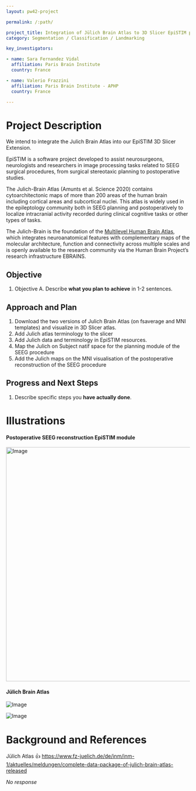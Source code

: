 ```yaml
---
layout: pw42-project

permalink: /:path/

project_title: Integration of Jülich Brain Atlas to 3D Slicer EpiSTIM project
category: Segmentation / Classification / Landmarking

key_investigators:

- name: Sara Fernandez Vidal
  affiliation: Paris Brain Institute
  country: France

- name: Valerio Frazzini
  affiliation: Paris Brain Institute - APHP
  country: France

---
```


# Project Description

<!-- Add a short paragraph describing the project. -->


We intend to integrate the Julich Brain Atlas into our EpiSTIM 3D Slicer Extension.

EpiSTIM is a software project developed to assist neurosurgeons, neurologists and researchers in image processing tasks related to SEEG surgical procedures, from surgical stereotaxic planning to postoperative studies.


The Julich-Brain Atlas (Amunts et al. Science 2020) contains cytoarchitectonic maps of more than 200 areas of the human brain including cortical areas and subcortical nuclei. This atlas is widely used in the epileptology community both in SEEG planning and postoperatively to localize intracranial activity recorded during clinical cognitive tasks or other types of tasks.

The Julich-Brain is the foundation of the [Multilevel Human Brain Atlas](https://atlases.ebrains.eu/viewer/#/a:juelich:iav:atlas:v1.0.0:1/t:minds:core:referencespace:v1.0.0:dafcffc5-4826-4bf1-8ff6-46b8a31ff8e2/p:minds:core:parcellationatlas:v1.0.0:94c1125b-b87e-45e4-901c-00daee7f2579-290/@:0.0.0.-W000.._eCwg.2-FUe3._-s_W.2_evlu..7LIx..0.0.0..1LSm), which integrates neuroanatomical features with complementary maps of the molecular architecture, function and connectivity across multiple scales and is openly available to the research community via the Human Brain Project’s research infrastructure EBRAINS.




## Objective

<!-- Describe here WHAT you would like to achieve (what you will have as end result). -->


1. Objective A. Describe **what you plan to achieve** in 1-2 sentences.




## Approach and Plan

<!-- Describe here HOW you would like to achieve the objectives stated above. -->


1. Download the two versions of Julich Brain Atlas (on fsaverage and MNI templates) and visualize in 3D Slicer atlas.
2. Add Julich atlas terminology to the slicer
3. Add Julich data and terminology in EpiSTIM resources.
4. Map the Julich on Subject natif  space for the planning module of the SEEG procedure
5. Add the Julich maps on the MNI visualisation of the postoperative reconstruction of the SEEG procedure


## Progress and Next Steps

<!-- Update this section as you make progress, describing of what you have ACTUALLY DONE.
     If there are specific steps that you could not complete then you can describe them here, too. -->


1. Describe specific steps you **have actually done**.




# Illustrations

<!-- Add pictures and links to videos that demonstrate what has been accomplished. -->


#### Postoperative SEEG reconstruction EpiSTIM module


<img width="641" alt="Image" src="https://github.com/user-attachments/assets/92c02f99-4d94-42db-986d-2a0e7de3e2af" />

#### Jülich Brain Atlas

![Image](https://github.com/user-attachments/assets/aa403d4b-34ce-4207-863b-be3847cdb9b6)

![Image](https://github.com/user-attachments/assets/a66cfb45-207a-455e-bdc5-23a22634a3a4)



# Background and References

<!-- If you developed any software, include link to the source code repository.
     If possible, also add links to sample data, and to any relevant publications. -->



Jülich Atlas 👍 https://www.fz-juelich.de/de/inm/inm-1/aktuelles/meldungen/complete-data-package-of-julich-brain-atlas-released


_No response_

